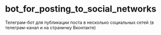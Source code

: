 # bot_for_posting_to_social_networks
Телеграм-бот для публикации поста в несколько социальных сетей (в телеграм-канал и на страничку Вконтакте)
